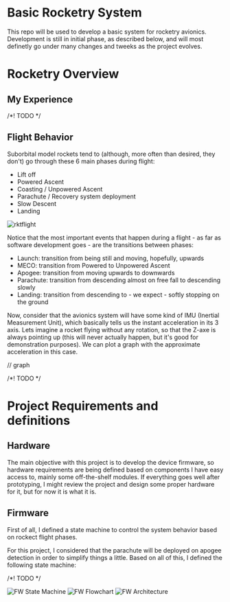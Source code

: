# Basic Rocketry System

This repo will be used to develop a basic system for rocketry avionics. Development is still in initial phase, as described below, and will most definetly go under many changes and tweeks as the project evolves.

# Rocketry Overview
## My Experience
/*! TODO */

## Flight Behavior
Suborbital model rockets tend to (although, more often than desired, they don't) go through these 6 main phases during flight:
- Lift off
- Powered Ascent
- Coasting / Unpowered Ascent
- Parachute / Recovery system deployment
- Slow Descent
- Landing

![rktflight](https://github.com/user-attachments/assets/89e4ac4f-ced1-4a4b-8422-af78ff70ac67)

Notice that the most important events that happen during a flight - as far as software development goes - are the transitions between phases:
- Launch: transition from being still and moving, hopefully, upwards
- MECO: transition from Powered to Unpowered Ascent
- Apogee: transition from moving upwards to downwards
- Parachute: transition from descending almost on free fall to descending slowly
- Landing: transition from descending to - we expect - softly stopping on the ground

Now, consider that the avionics system will have some kind of IMU (Inertial Measurement Unit), which basically tells us the instant acceleration in its 3 axis. Lets imagine a rocket flying without any rotation, so that the Z-axe is always pointing up (this will never actually happen, but it's good for demonstration purposes). We can plot a graph with the approximate acceleration in this case.

// graph

/*! TODO */

# Project Requirements and definitions

## Hardware
The main objective with this project is to develop the device firmware, so hardware requirements are being defined based on components I have easy access to, mainly some off-the-shelf modules. If everything goes well after prototyping, I might review the project and design some proper hardware for it, but for now it is what it is.

## Firmware
First of all, I defined a state machine to control the system behavior based on rockect flight phases. 

For this project, I considered that the parachute will be deployed on apogee detection in order to simplify things a little. Based on all of this, I defined the following state machine:

/*! TODO */

![FW State Machine](https://github.com/user-attachments/assets/309f61ed-bc05-4bf5-9b9c-621f50178c9a)
![FW Flowchart](https://github.com/user-attachments/assets/6e1fbad9-d223-4e75-9106-50fbe2ec781a)
![FW Architecture](https://github.com/user-attachments/assets/4a856157-59f2-4fc2-b26b-c7480194d388)

